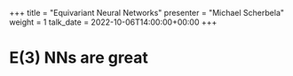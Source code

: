 +++
title = "Equivariant Neural Networks"
presenter = "Michael Scherbela"
weight = 1
talk_date = 2022-10-06T14:00:00+00:00
+++

E(3) NNs are great
=============